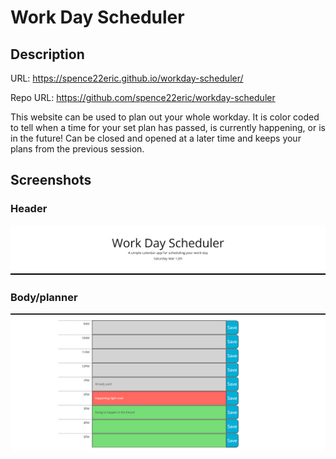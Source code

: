 # Work Day Scheduler

## Description

URL: https://spence22eric.github.io/workday-scheduler/

Repo URL: https://github.com/spence22eric/workday-scheduler

This website can be used to plan out your whole workday. It is color coded to tell when a time for your set plan has passed, is currently happening, or is in the future! Can be closed and opened at a later time and keeps your plans from the previous session.

## Screenshots

### Header

![](Develop/images/Header.png)

### Body/planner

![](Develop/images/body.png)
